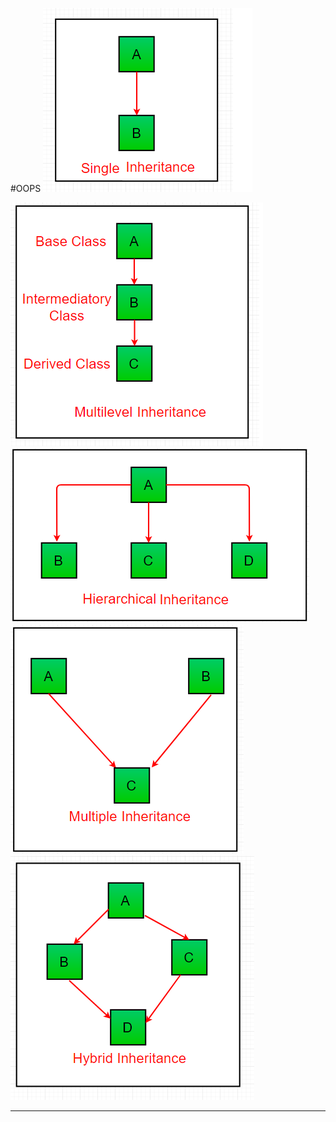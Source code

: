 
#OOPS
<img src="images/Single_Inheritance.png">
<br/>

<img src="images/Multilevel_Inheritance.png">
<br/>

<img src="images/Hierarchical_Inheritance.png">
<br/>

<img src="images/Multiple_Inheritance (Through Interfaces).png">
<br/>

<img src="images/Hybrid_Inheritance(Through Interfaces).png">
<br/>

<hr/>
